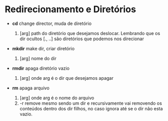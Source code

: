 # Redirecionamento e Diretórios

- **cd** change director, muda de diretório
    1. [arg] path do diretório que desejamos deslocar. Lembrando que os dir ocultos [., ..] são diretórios que podemos nos
    direcionar 

- **mkdir** make dir, criar diretório
    1. [arg] nome do dir

- **rmdir** apaga diretório vazio
    1. [arg] onde arg é o dir que desejamos apagar

- **rm** apaga arquivo
    1. [arg] onde arg é o nome do arquivo
    2. -r remove mesmo sendo um dir e recursivamente vai removendo os conteúdos dentro dos dir filhos, no caso ignora  até se o dir
    não esta vazio.


